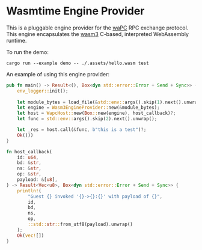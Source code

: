 # Wasmtime Engine Provider

This is a pluggable engine provider for the [waPC](https://github.com/wapc) RPC exchange protocol. This engine encapsulates 
the [wasm3](https://github.com/wasm3) C-based, interpreted WebAssembly runtime.

To run the demo:
```
cargo run --example demo -- ./.assets/hello.wasm test
```

An example of using this engine provider:
```rust
pub fn main() -> Result<(), Box<dyn std::error::Error + Send + Sync>> {
    env_logger::init();
    
    let module_bytes = load_file(&std::env::args().skip(1).next().unwrap());
    let engine = Wasm3EngineProvider::new(&module_bytes);
    let host = WapcHost::new(Box::new(engine), host_callback)?;
    let func = std::env::args().skip(2).next().unwrap();

    let _res = host.call(&func, b"this is a test")?;
    Ok(())
}

fn host_callback(
    id: u64,
    bd: &str,
    ns: &str,
    op: &str,
    payload: &[u8],
) -> Result<Vec<u8>, Box<dyn std::error::Error + Send + Sync>> {
    println!(
        "Guest {} invoked '{}->{}:{}' with payload of {}",
        id,
        bd,
        ns,
        op,
        ::std::str::from_utf8(payload).unwrap()
    );
    Ok(vec![])
}
```